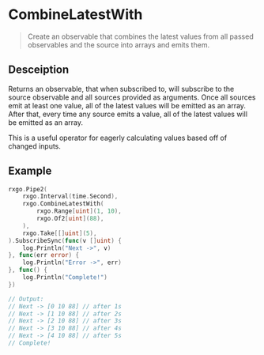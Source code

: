 # CombineLatestWith

> Create an observable that combines the latest values from all passed observables and the source into arrays and emits them.

## Desceiption

Returns an observable, that when subscribed to, will subscribe to the source observable and all sources provided as arguments. Once all sources emit at least one value, all of the latest values will be emitted as an array. After that, every time any source emits a value, all of the latest values will be emitted as an array.

This is a useful operator for eagerly calculating values based off of changed inputs.

## Example

```go
rxgo.Pipe2(
	rxgo.Interval(time.Second),
	rxgo.CombineLatestWith(
		rxgo.Range[uint](1, 10),
		rxgo.Of2[uint](88),
	),
	rxgo.Take[[]uint](5),
).SubscribeSync(func(v []uint) {
	log.Println("Next ->", v)
}, func(err error) {
	log.Println("Error ->", err)
}, func() {
	log.Println("Complete!")
})

// Output:
// Next -> [0 10 88] // after 1s
// Next -> [1 10 88] // after 2s
// Next -> [2 10 88] // after 3s
// Next -> [3 10 88] // after 4s
// Next -> [4 10 88] // after 5s
// Complete!
```
